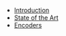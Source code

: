 - [Introduction](introduction.md)
- [State of the Art](SOA/index.md)
- [Encoders](encoders/encoders.md)
